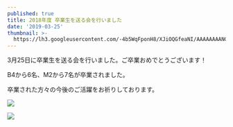 ```yaml
---
published: true
title: 2018年度 卒業生を送る会を行いました
date: '2019-03-25'
thumbnail: >-
  https://lh3.googleusercontent.com/-4b5WqFponH8/XJiOQGfeaNI/AAAAAAAANGc/jrF5DeN59_U-D4ju7s4Z63RWTXESad0XACE0YBhgL/_DSC0270.JPG
---
```

3月25日に卒業生を送る会を行いました。ご卒業おめでとうございます！

B4から6名、M2から7名が卒業されました。

卒業された方々の今後のご活躍をお祈りしております。

![](https://lh3.googleusercontent.com/-4b5WqFponH8/XJiOQGfeaNI/AAAAAAAANGc/jrF5DeN59_U-D4ju7s4Z63RWTXESad0XACE0YBhgL/_DSC0270.JPG)

![](https://lh3.googleusercontent.com/-j2wC-f_DQBY/XKVaqk1BLrI/AAAAAAAANfI/iAv0u62vnEgkZ013SvPRwaAefYI8kql2wCE0YBhgL/P1024846.JPG)
